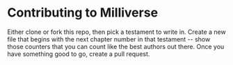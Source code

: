 # Contributing to Milliverse

Either clone or fork this repo, then pick a testament to write in. Create a new file that begins with the next chapter number in that testament -- show those counters that you can count like the best authors out there. Once you have something good to go, create a pull request.